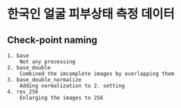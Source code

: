 # 한국인 얼굴 피부상태 측정 데이터
## Check-point naming
    1. base
        Not any processing
    2. base_double
        Combined the imcomplete images by overlapping them
    3. base_double_normalize
        Adding normalization to 2. setting
    4. res_256
        Enlarging the images to 256